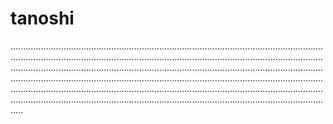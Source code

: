 # tanoshi

.............................................................................................................................................................................................................................................................................................................................................................................................................................................................................................................................................................................................................................................................................................................................................................................